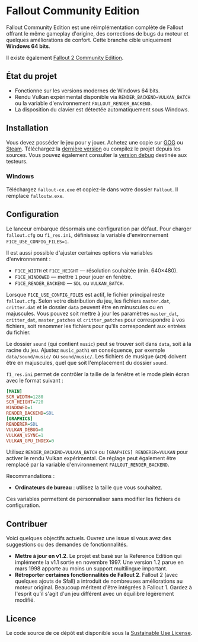 # Fallout Community Edition

Fallout Community Edition est une réimplémentation complète de Fallout offrant le même gameplay d'origine, des corrections de bugs du moteur et quelques améliorations de confort. Cette branche cible uniquement **Windows 64 bits**.

Il existe également [Fallout 2 Community Edition](https://github.com/alexbatalov/fallout2-ce).

## État du projet
- Fonctionne sur les versions modernes de Windows 64 bits.
- Rendu Vulkan expérimental disponible via `RENDER_BACKEND=VULKAN_BATCH` ou la variable d'environnement `FALLOUT_RENDER_BACKEND`.
- La disposition du clavier est détectée automatiquement sous Windows.

## Installation
Vous devez posséder le jeu pour y jouer. Achetez une copie sur [GOG](https://www.gog.com/game/fallout) ou [Steam](https://store.steampowered.com/app/38400). Téléchargez la [dernière version](https://github.com/alexbatalov/fallout1-ce/releases) ou compilez le projet depuis les sources. Vous pouvez également consulter la [version debug](https://github.com/alexbatalov/fallout1-ce/actions) destinée aux testeurs.

### Windows
Téléchargez `fallout-ce.exe` et copiez-le dans votre dossier `Fallout`. Il remplace `falloutw.exe`.

## Configuration
Le lanceur embarque désormais une configuration par défaut. Pour charger
`fallout.cfg` ou `f1_res.ini`, définissez la variable d'environnement
`F1CE_USE_CONFIG_FILES=1`.

Il est aussi possible d'ajuster certaines options via variables
d'environnement :

- `F1CE_WIDTH` et `F1CE_HEIGHT` — résolution souhaitée (min. 640×480).
- `F1CE_WINDOWED` — mettre `1` pour jouer en fenêtre.
- `F1CE_RENDER_BACKEND` — `SDL` ou `VULKAN_BATCH`.

Lorsque `F1CE_USE_CONFIG_FILES` est actif, le fichier principal reste
`fallout.cfg`. Selon votre distribution du jeu, les fichiers `master.dat`,
`critter.dat` et le dossier `data` peuvent être en minuscules ou en
majuscules. Vous pouvez soit mettre à jour les paramètres `master_dat`,
`critter_dat`, `master_patches` et `critter_patches` pour correspondre à vos
fichiers, soit renommer les fichiers pour qu'ils correspondent aux entrées du
fichier.

Le dossier `sound` (qui contient `music`) peut se trouver soit dans `data`, soit
à la racine du jeu. Ajustez `music_path1` en conséquence, par exemple
`data/sound/music/` ou `sound/music/`. Les fichiers de musique (`ACM`) doivent
être en majuscules, quel que soit l'emplacement du dossier `sound`.

`f1_res.ini` permet de contrôler la taille de la fenêtre et le mode plein écran
avec le format suivant :

```ini
[MAIN]
SCR_WIDTH=1280
SCR_HEIGHT=720
WINDOWED=1
RENDER_BACKEND=SDL
[GRAPHICS]
RENDERER=SDL
VULKAN_DEBUG=0
VULKAN_VSYNC=1
VULKAN_GPU_INDEX=0
```

Utilisez `RENDER_BACKEND=VULKAN_BATCH` ou `[GRAPHICS] RENDERER=VULKAN` pour activer le rendu Vulkan expérimental. Ce réglage peut également être remplacé par la variable d'environnement `FALLOUT_RENDER_BACKEND`.

Recommandations :
- **Ordinateurs de bureau** : utilisez la taille que vous souhaitez.

Ces variables permettent de personnaliser sans modifier les fichiers de configuration.

## Contribuer
Voici quelques objectifs actuels. Ouvrez une issue si vous avez des suggestions ou des demandes de fonctionnalités.
- **Mettre à jour en v1.2**. Le projet est basé sur la Reference Edition qui implémente la v1.1 sortie en novembre 1997. Une version 1.2 parue en mars 1998 apporte au moins un support multilingue important.
- **Rétroporter certaines fonctionnalités de Fallout 2**. Fallout 2 (avec quelques ajouts de Sfall) a introduit de nombreuses améliorations au moteur original. Beaucoup méritent d'être intégrées à Fallout 1. Gardez à l'esprit qu'il s'agit d'un jeu différent avec un équilibre légèrement modifié.

## Licence
Le code source de ce dépôt est disponible sous la [Sustainable Use License](LICENSE.md).
